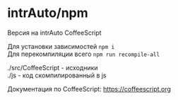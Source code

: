 # intrAuto/npm
  
Версия на intrAuto CoffeeScript  
  
Для установки зависимостей `npm i`  
Для перекомпиляции всего `npm run recompile-all`  
  
./src/CoffeeScript - исходники  
./js - код скомпилированный в js  

Документация по CoffeeScript: https://coffeescript.org  
  